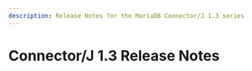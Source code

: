 ```yaml
---
description: Release Notes for the MariaDB Connector/J 1.3 series
---
```


# Connector/J 1.3 Release Notes

